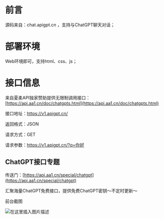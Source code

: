 # 前言

源码来自：chat.apigpt.cn ，支持与ChatGPT聊天对话；

# 部署环境

Web环境即可，支持html、css、js；

# 接口信息

来自夏柔API独家赞助提供无限制调用接口：[https://api.aa1.cn/doc/chatgpts.html](https://api.aa1.cn/doc/chatgpts.html)

接口地址：https://v1.apigpt.cn/

返回格式：JSON

请求方式：GET

请求参数：https://v1.apigpt.cn/?q=你好

## ChatGPT接口专题

传送门：[https://api.aa1.cn/special/chatgpt](https://api.aa1.cn/special/chatgpt)

汇聚海量ChatGPT免费接口，提供免费ChatGPT密钥～不定时更新～

前台截图


![在这里插入图片描述](https://img-blog.csdnimg.cn/986d88e5d6004c08b0a0a42eca4468c4.png#pic_center)

